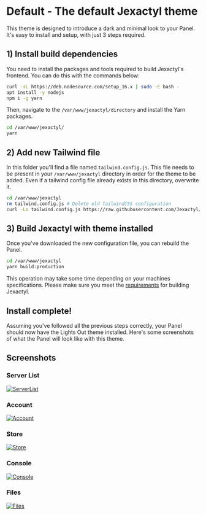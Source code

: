 # Default - The default Jexactyl theme
This theme is designed to introduce a dark and minimal look to your Panel.
It's easy to install and setup, with just 3 steps required.

## 1) Install build dependencies
You need to install the packages and tools required to build Jexactyl's frontend.
You can do this with the commands below:
```bash
curl -sL https://deb.nodesource.com/setup_16.x | sudo -E bash -
apt install -y nodejs
npm i -g yarn
```
Then, navigate to the `/var/www/jexactyl/directory` and install the Yarn packages.
```bash
cd /var/www/jexactyl/
yarn
```

## 2) Add new Tailwind file
In this folder you'll find a file named `tailwind.config.js`. This file needs to be present
in your `/var/www/jexactyl` directory in order for the theme to be added. Even if a tailwind config
file already exists in this directory, overwrite it.
```bash
cd /var/www/jexactyl
rm tailwind.config.js # Delete old TailwindCSS configuration
curl -Lo tailwind.config.js https://raw.githubusercontent.com/Jexactyl/themes/main/default/tailwind.config.js # Download the new config for this theme
```

## 3) Build Jexactyl with theme installed
Once you've downloaded the new configuration file, you can rebuild the Panel.
```bash
cd /var/www/jexactyl
yarn build:production
```
This operation may take some time depending on your machines specifications.
Please make sure you meet the [requirements](https://documentation.jexactyl.com/docs/prerequisites#modifying-and-building) for building Jexactyl.

## Install complete!
Assuming you've followed all the previous steps correctly, your Panel should now have the Lights Out theme installed. Here's some screenshots of what the Panel will look like with this theme.

## Screenshots
### Server List
[![ServerList](https://raw.githubusercontent.com/Jexactyl/themes/main/default/screenshots/home.png)](https://raw.githubusercontent.com/Jexactyl/themes/main/default/screenshots/home.png)
### Account
[![Account](https://raw.githubusercontent.com/Jexactyl/themes/main/default/screenshots/account.png)](https://raw.githubusercontent.com/Jexactyl/themes/main/default/screenshots/account.png)
### Store
[![Store](https://raw.githubusercontent.com/Jexactyl/themes/main/default/screenshots/store.png)](https://raw.githubusercontent.com/Jexactyl/themes/main/default/screenshots/store.png)
### Console
[![Console](https://raw.githubusercontent.com/Jexactyl/themes/main/default/screenshots/console.png)](https://raw.githubusercontent.com/Jexactyl/themes/main/default/screenshots/console.png)
### Files
[![Files](https://raw.githubusercontent.com/Jexactyl/themes/main/default/screenshots/files.png)](https://raw.githubusercontent.com/Jexactyl/themes/main/default/screenshots/files.png)


